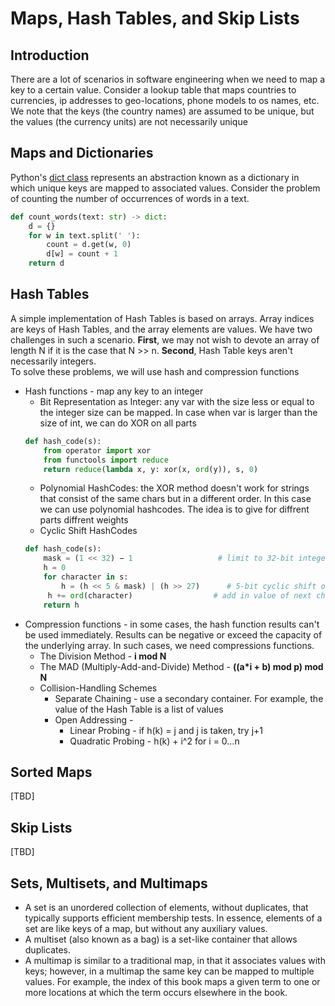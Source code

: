 # Maps, Hash Tables, and Skip Lists

## Introduction
There are a lot of scenarios in software engineering when we need to map a key to a certain value. Consider a lookup table that maps countries to currencies, ip addresses to geo-locations, phone models to os names, etc. We note that the keys (the country names) are assumed to be unique, but the values (the currency units) are not necessarily unique

## Maps and Dictionaries
Python's [dict class](https://docs.python.org/3/tutorial/datastructures.html#dictionaries) represents an abstraction known as a dictionary in which unique keys are mapped to associated values. Consider the problem of counting the number of occurrences of words in a text.
```Python
def count_words(text: str) -> dict:
    d = {}
    for w in text.split(' '):
        count = d.get(w, 0)
        d[w] = count + 1
    return d
```

## Hash Tables
A simple implementation of Hash Tables is based on arrays. Array indices are keys of Hash Tables, and the array elements are values. We have two challenges in such a scenario. <strong>First</strong>, we may not wish to devote an array of length N if it is the case that N >> n. <strong>Second</strong>, Hash Table keys aren't necessarily integers.   
To solve these problems, we will use hash and compression functions
- Hash functions - map any key to an integer 
    - Bit Representation as Integer: any var with the size less or equal to the integer size can be mapped. In case when var is larger than the size of int, we can do XOR on all parts
    ```Python
    def hash_code(s):
        from operator import xor
        from functools import reduce
        return reduce(lambda x, y: xor(x, ord(y)), s, 0)
    ```
    - Polynomial HashCodes: the XOR method doesn't work for strings that consist of the same chars but in a different order. In this case we can use  polynomial hashcodes. The idea is to give for diffrent parts diffrent weights
    - Cyclic Shift HashCodes  
    ```Python
    def hash_code(s):
        mask = (1 << 32) − 1                   # limit to 32-bit integers
        h = 0
        for character in s:
            h = (h << 5 & mask) | (h >> 27)      # 5-bit cyclic shift of running sum
         h += ord(character)                  # add in value of next character
        return h
    ```
- Compression functions - in some cases, the hash function results can't be used immediately. Results can be negative or exceed the capacity of the underlying array. In such cases, we need compressions functions.
    - The Division Method - <strong>i mod N</strong>
    - The MAD (Multiply-Add-and-Divide) Method - <strong>((a*i + b) mod p)  mod N</strong>
    - Collision-Handling Schemes
        - Separate Chaining - use a secondary container. For example, the value of the Hash Table is a list of values
        - Open Addressing - 
            - Linear Probing - if h(k) = j and j is taken, try j+1
            - Quadratic Probing - h(k) + i^2 for i = 0...n  


## Sorted Maps
[TBD]

## Skip Lists
[TBD]

## Sets, Multisets, and Multimaps
- A set is an unordered collection of elements, without duplicates, that typically supports efficient membership tests. In essence, elements of a set are like keys of a map, but without any auxiliary values.
- A multiset (also known as a bag) is a set-like container that allows duplicates.
- A multimap is similar to a traditional map, in that it associates values with keys; however, in a multimap the same key can be mapped to multiple values. For example, the index of this book maps a given term to one or more locations at which the term occurs elsewhere in the book.


